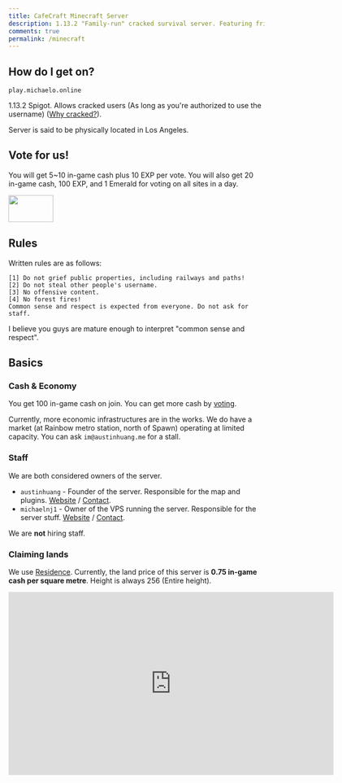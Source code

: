 ```yaml
---
title: CafeCraft Minecraft Server
description: 1.13.2 "Family-run" cracked survival server. Featuring friendly staff and a map with a town feel!
comments: true
permalink: /minecraft
---
```


## How do I get on?
`play.michaelo.online`

1.13.2 Spigot. Allows cracked users (As long as you're authorized to use the username) ([Why cracked?](#why-cracked)).

Server is said to be physically located in Los Angeles.

## Vote for us!
You will get 5~10 in-game cash plus 10 EXP per vote. You will also get 20 in-game cash, 100 EXP, and 1 Emerald for voting on all sites in a day.

<a href="https://minecraftservers.biz/servers/142897/vote/" target="_blank"><img src="https://minecraftservers.biz/vote2.gif" width="88" height="53" border="0"></a>

## Rules
Written rules are as follows:

```
[1] Do not grief public properties, including railways and paths!
[2] Do not steal other people's username.
[3] No offensive content.
[4] No forest fires!
Common sense and respect is expected from everyone. Do not ask for staff.
```
I believe you guys are mature enough to interpret "common sense and respect".

## Basics
### Cash & Economy
You get 100 in-game cash on join. You can get more cash by [voting](#vote-for-us).

Currently, more economic infrastructures are in the works. We do have a market (at Rainbow metro station, north of Spawn) operating at limited capacity. You can ask `im@austinhuang.me` for a stall.

### Staff
We are both considered owners of the server.

* `austinhuang` - Founder of the server. Responsible for the map and plugins. [Website](./) / [Contact](./contact).
* `michaelnj1` - Owner of the VPS running the server. Responsible for the server stuff. [Website](https://michaelo.online/) / [Contact](https://michaelo.online/Contact-Me/).

We are **not** hiring staff.

### Claiming lands
We use [Residence](https://www.spigotmc.org/resources/residence.11480/). Currently, the land price of this server is **0.75 in-game cash per square metre**. Height is always 256 (Entire height).

<iframe id="ytplayer" type="text/html" width="640" height="360"
  src="http://www.youtube.com/embed/-cP6beAUVC8&origin=https://austinhuang.me"
  frameborder="0"/>
  
<small><a href="https://www.youtube.com/watch?v=-cP6beAUVC8">Not working?</a></small>

### RAM
The server is currently running with 2GB RAM allocated. If demand suffices, it can expand to 4GB.

## Transportation
### Metro
There are two Metro lines in the server. Some metro stations have private exits that are only meant to be used by authorized users. Any *active* user can request one and the staff will deem if it's possible to construct one.

#### North-South

| Station | Nearby |
|:-------:|:-------|
| The Village / *Le Village* | In planning... |
| North Reef / *Récif Nord* | In planning... |
| South Reef / *Récif Sud* | In construction... |
| North Sea / *La Mer du Nord* | **No exits**<br />*Transfer to East-West Metro* |
| Rainbow / *Arc-en-Ciel* | Market |
| Spawn / *Portail* | Spawn<br />*Access to:* Mikey's House (via A Trail) |
| Sandy Bay / *Baie du Plage* | *Access to:* SpookyRise |
| Zachary Valley / *Vallée du Zach* | Zach's House<br />*Access to:* Ellis' House (via B & B1 Trail) |
| Snowhill / *Côte-des-Neiges* | Montcada (aka. Justin's House) |
| Martha's Vineyard | |

#### East-West
| Station | Nearby |
|:-------:|:-------|
| North Sea / *La Mer du Nord* | *Transfer to East-West Metro* |
| Clearview / *Clairevue* | Michael's Territory, Rob's House |

### Trails

* A Trail, a trail going east from Spawn, passing Mikey's House.
* B Trail, a trail going north-south along the west coast of Mainland. Passes all metro stations between Spawn and Snowhill, as well as Zach's House.
* C Trail, a trail going north-south, crossing the Red & Blue Strait bridge. Passes Spawn, Rainbow station, and Market.
* A1 Trail, a trail linking A and B Trails, going north off B Trail from Sandy Bay, passing Mikey's House, crossing B Trail again, to Île Sainte-Hélène.
* B1 Trail, going west off B Trail along the Saint-Denis River, to Ellis' House.
* C1 Trail, going north off C Trail near Spawn, passing Mill Island, crossing C Trail again, to Rob's House and Michael's Territory.

### Waterway
#### North Sea
If you sail north from Rainbow metro station, you will encounter a huge coral reef.
#### Saint-Denis River
Generally wide river with different biomes along the shores. There is 1 public pier called *St-Denis West Pier* accessible by Trail B1 (Very close to Trail B). There is also 1 private pier at Ellis' House. Expect more public piers built in the future.

## Economy
...

## Why cracked?
This server started off as a private server among my classmates, many of whom are barred from buying actual Minecraft due to financial restraints, which includes me. As such, I understand that some people just can't afford Minecraft *with their own money* (Parents' money isn't your own!) and I just want to make a server that is affordable to play.

**We do comply with server listing regulations and we will refrain from posting this server on listings that does not have a "Cracked" tag/category.**

This paragraph exists because someone did shout at me once:

> SmashUltimate101 » you support free players?
> SmashUltimate101 » sorry sir but im gonna have to ask you to stop ruining the community
> SmashUltimate101 » thnak you.

If I'm making a server that is nice and clean, I'm not *ruining* the community by letting more people play.
